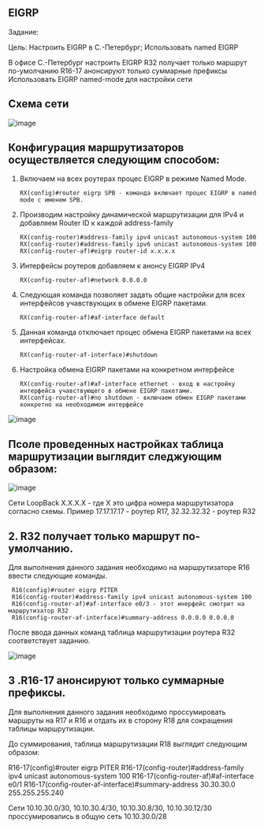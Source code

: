 ## EIGRP

Задание:

Цель: Настроить EIGRP в С.-Петербург; Использовать named EIGRP

В офисе С.-Петербург настроить EIGRP
R32 получает только маршрут по-умолчанию
R16-17 анонсируют только суммарные префиксы
Использовать EIGRP named-mode для настройки сети

## Схема сети

![image](https://github.com/user-attachments/assets/70539f1e-6b33-472d-9e7c-ccfc6c45188b)

## Конфигурация маршрутизаторов осуществляется следующим способом:

1. Включаем на всех роутерах процес EIGRP в режиме Named Mode. 
          
       RX(config)#router eigrp SPB - команда включает процес EIGRP в named mode с именем SPB. 
 
2. Производим настройку динамической маршрутизации для IPv4 и добавляем Router ID к каждой address-family

       RX(config-router)#address-family ipv4 unicast autonomous-system 100
       RX(config-router)#address-family ipv6 unicast autonomous-system 100
       RX(config-router-af)#eigrp router-id x.x.x.x
       
       
3. Интерфейсы роутеров добавляем к анонсу EIGRP IPv4
 
       RX(config-router-af)#network 0.0.0.0
       
4.  Следующая команда позволяет задать общие настройки для всех интерфейсов учавствующих в обмене EIGRP пакетами.

        RX(config-router-af)#af-interface default
        
5.  Данная команда отключает процес обмена EIGRP пакетами на всех интерфейсах.

        RX(config-router-af-interface)#shutdown
    
6.  Настройка обмена EIGRP пакетами на конкретном интерфейсе

        RX(config-router-af)#af-interface ethernet - вход в настройку интерфейса учавствующего в обмене EIGRP пакетами.
        RX(config-router-af)#no shutdown - включаем обмен EIGRP пакетами конкретно на необходимом интерфейсе



![image](https://github.com/user-attachments/assets/82097ccb-04dc-4372-aac5-dd94e156ee87)

## Псоле проведенных настройках таблица маршрутизации выглядит следжующим образом:

![image](https://github.com/user-attachments/assets/62a3e3f3-9f93-4c96-bb6d-e4dc5bdd9fbb)

Сети LoopBack X.X.X.X - где X это цифра номера маршрутизатора согласно схемы. Пример 17.17.17.17 - роутер R17, 32.32.32.32 - роутер R32

## 2. R32 получает только маршрут по-умолчанию.

Для выполнения данного задания необходимо на маршрутизаторе R16 ввести следующие команды.

     R16(config)#router eigrp PITER
     R16(config-router)#address-family ipv4 unicast autonomous-system 100
     R16(config-router-af)#af-interface e0/3 - этот инерфейс смотрит на маршрутизатор R32
     R16(config-router-af-interface)#summary-address 0.0.0.0 0.0.0.0

После ввода данных команд таблица маршрутизации роутера R32 соответствует заданию.

![image](https://github.com/user-attachments/assets/caa7a31f-8856-403d-bc97-0ee7c68a186d)

## 3 .R16-17 анонсируют только суммарные префиксы. 

Для выполнения данного задания необходимо проссумировать маршруты на R17 и R16 и отдать их в сторону R18 для сокращения таблицы маршрутизации.

До суммирования, таблица маршрутизации R18 выглядит следующим образом:

 R16-17(config)#router eigrp PITER
     R16-17(config-router)#address-family ipv4 unicast autonomous-system 100
     R16-17(config-router-af)#af-interface e0/1
     R16-17(config-router-af-interface)#summary-address 30.30.30.0 255.255.255.240

Сети 10.10.30.0/30, 10.10.30.4/30, 10.10.30.8/30, 10.10.30.12/30 проссумировались в общую сеть 10.10.30.0/28
